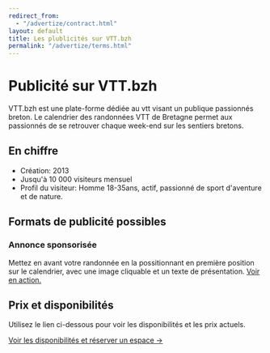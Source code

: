 ```yaml
---
redirect_from:
  - "/advertize/contract.html"
layout: default
title: Les plublicités sur VTT.bzh
permalink: "/advertize/terms.html"
---
```

# Publicité sur VTT.bzh

VTT.bzh est une plate-forme dédiée au vtt visant un publique passionnés breton. Le calendrier des randonnées VTT de Bretagne permet aux passionnés de se retrouver chaque week-end sur les sentiers bretons.

## En chiffre

- Création: 2013
- Jusqu'à 10 000 visiteurs mensuel
- Profil du visiteur: Homme 18-35ans, actif, passionné de sport d'aventure et de nature.

## Formats de publicité possibles

### Annonce sponsorisée

Mettez en avant votre randonnée en la possitionnant en première position sur le calendrier, avec une image cliquable et un texte de présentation. <a href="/calendrier.html">Voir en action.</a>

## Prix et disponibilités

Utilisez le lien ci-dessous pour voir les disponibilités et les prix actuels.

<a class="btn btn-primary" href="https://gum.co/VLesl">Voir les disponibilités et réserver un espace →</a>